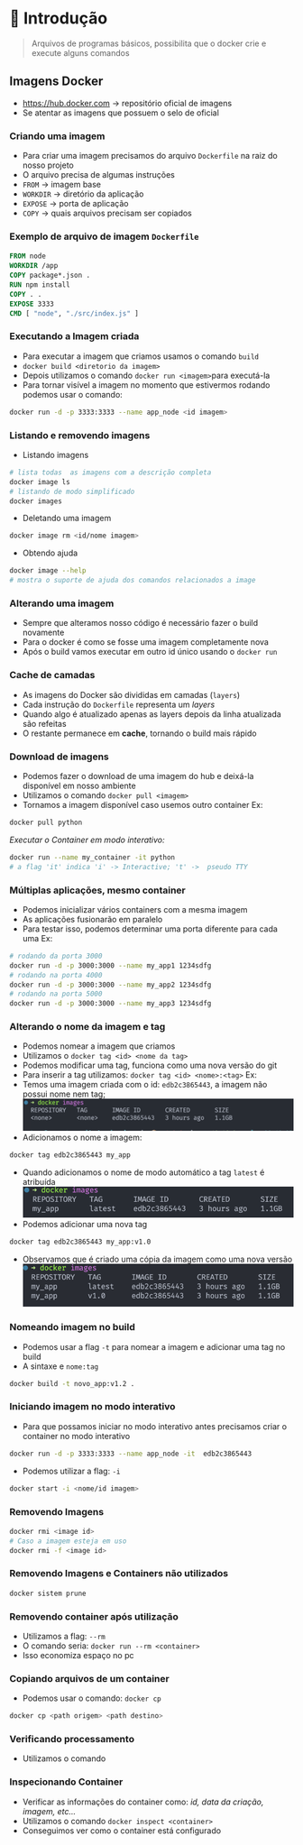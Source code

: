 # 🐳 Introdução

> Arquivos de programas básicos, possibilita que o docker crie e execute alguns comandos

## Imagens Docker

- <https://hub.docker.com> -> repositório oficial de imagens
- Se atentar as imagens que possuem o selo de oficial

### Criando uma imagem

- Para criar uma imagem precisamos do arquivo `Dockerfile` na raiz do nosso projeto
- O arquivo precisa de algumas instruções
- `FROM` -> imagem base
- `WORKDIR` -> diretório da aplicação
- `EXPOSE` -> porta de aplicação
- `COPY` -> quais arquivos precisam ser copiados

### Exemplo de arquivo de imagem `Dockerfile`

```dockerfile
FROM node
WORKDIR /app
COPY package*.json .
RUN npm install
COPY . .
EXPOSE 3333
CMD [ "node", "./src/index.js" ]
```

### Executando a Imagem criada

- Para executar a imagem que criamos usamos o comando `build`
- `docker build <diretorio da imagem>`
- Depois utilizamos o comando `docker run <imagem>`para executá-la
- Para tornar visível a imagem no momento que estivermos rodando podemos usar o comando:

```bash
docker run -d -p 3333:3333 --name app_node <id imagem>
```

### Listando e removendo imagens

- Listando imagens

```bash
# lista todas  as imagens com a descrição completa
docker image ls
# listando de modo simplificado
docker images
```

- Deletando uma imagem

```bash
docker image rm <id/nome imagem>
```

- Obtendo ajuda

```bash
docker image --help
# mostra o suporte de ajuda dos comandos relacionados a image
```

### Alterando uma imagem

- Sempre que alteramos nosso código é necessário fazer o build novamente
- Para o docker é como se fosse uma imagem completamente nova
- Após o build vamos executar em outro id único usando o `docker run`

### Cache de camadas

- As imagens do Docker são divididas em camadas (`layers`)
- Cada instrução do `Dockerfile` representa um _layers_
- Quando algo é atualizado apenas as layers depois da linha atualizada são refeitas
- O restante permanece em **cache**, tornando o build mais rápido

### Download de imagens

- Podemos fazer o download de uma imagem do hub e deixá-la disponível em nosso ambiente
- Utilizamos o comando `docker pull <imagem>`
- Tornamos a imagem disponível caso usemos outro container
  Ex:

```bash
docker pull python
```

_*Executar o Container em modo interativo:*_

```bash
docker run --name my_container -it python
# a flag 'it' indica 'i' -> Interactive; 't' ->  pseudo TTY
```

### Múltiplas aplicações, mesmo container

- Podemos inicializar vários containers com a mesma imagem
- As aplicações fusionarão em paralelo
- Para testar isso, podemos determinar uma porta diferente para cada uma
  Ex:

```bash
# rodando da porta 3000
docker run -d -p 3000:3000 --name my_app1 1234sdfg
# rodando na porta 4000
docker run -d -p 3000:3000 --name my_app2 1234sdfg
# rodando na porta 5000
docker run -d -p 3000:3000 --name my_app3 1234sdfg
```

### Alterando o nome da imagem e tag

- Podemos nomear a imagem que criamos
- Utilizamos o `docker tag <id> <nome da tag>`
- Podemos modificar uma tag, funciona como uma nova versão do git
- Para inserir a tag utilizamos: `docker tag <id> <nome>:<tag>`
  Ex:
- Temos uma imagem criada com o id: `edb2c3865443`, a imagem não possui nome nem tag;
  ![Alt text](images/image.png)
- Adicionamos o nome a imagem:

```bash
docker tag edb2c3865443 my_app
```

- Quando adicionamos o nome de modo automático a tag `latest` é atribuída
  ![Alt text](images/image-1.png)
- Podemos adicionar uma nova tag

```bash
docker tag edb2c3865443 my_app:v1.0
```

- Observamos que é criado uma cópia da imagem como uma nova versão
  ![Alt text](images/image-2.png)

### Nomeando imagem no build

- Podemos usar a flag `-t` para nomear a imagem e adicionar uma tag no build
- A sintaxe e `nome:tag`

```bash
docker build -t novo_app:v1.2 .
```

### Iniciando imagem no modo interativo

- Para que possamos iniciar no modo interativo antes precisamos criar o container no modo interativo

```bash
docker run -d -p 3333:3333 --name app_node -it  edb2c3865443
```

- Podemos utilizar a flag: `-i`

```bash
docker start -i <nome/id imagem>
```

### Removendo Imagens

```bash
docker rmi <image id>  
# Caso a imagem esteja em uso
docker rmi -f <image id>
```

### Removendo Imagens e Containers não utilizados

```bash
docker sistem prune 
```

### Removendo container após utilização

- Utilizamos a flag:  `--rm`
- O comando seria: `docker run --rm <container>`
- Isso economiza espaço no pc

### Copiando arquivos de um container

- Podemos usar o comando: `docker cp`

```bash
docker cp <path origem> <path destino>
```

### Verificando processamento

- Utilizamos o comando

### Inspecionando Container

- Verificar as informações do container como: _id, data da criação, imagem, etc..._
- Utilizamos o comando `docker inspect <container>`
- Conseguimos ver como o container está configurado
